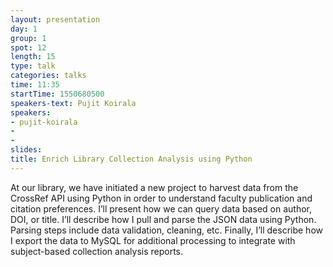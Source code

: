 ```yaml
---
layout: presentation
day: 1
group: 1
spot: 12
length: 15
type: talk
categories: talks
time: 11:35
startTime: 1550680500
speakers-text: Pujit Koirala
speakers:
- pujit-koirala
-
-
slides:
title: Enrich Library Collection Analysis using Python
---
```

At our library, we have initiated a new project to harvest data from the CrossRef API using Python in order to understand faculty publication and citation preferences. I’ll present how we can query data based on author, DOI, or title. I’ll describe how I pull and parse the JSON data using Python. Parsing steps include data validation, cleaning, etc. Finally, I’ll describe how I export the data to MySQL for additional processing to integrate with subject-based collection analysis reports.

